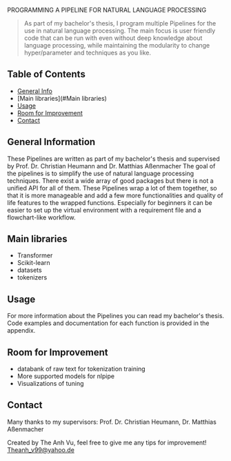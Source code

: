 PROGRAMMING A PIPELINE FOR NATURAL LANGUAGE PROCESSING
> As part of my bachelor's thesis, I program multiple Pipelines for the use in natural language processing.
> The main focus is user friendly code that can be run with even without deep knowledge about language processing, while maintaining the modularity to change hyper/parameter and techniques as you like.

## Table of Contents
* [General Info](#general-information)
* [Main libraries](#Main libraries)
* [Usage](#usage)
* [Room for Improvement](#room-for-improvement)
* [Contact](#contact)

## General Information
These Pipelines are written as part of my bachelor's thesis and supervised by Prof. Dr. Christian Heumann and Dr. Matthias Aßenmacher
The goal of the pipelines is to simplify the use of natural language processing techniques. There exist a wide array of good packages but there is not a unified API for all of them.
These Pipelines wrap a lot of them together, so that it is more manageable and add a few more functionalities and quality of life features to the wrapped functions.
Especially for beginners it can be easier to set up the virtual environment with a requirement file and a flowchart-like workflow.

## Main libraries
- Transformer
- Scikit-learn
- datasets
- tokenizers

## Usage
For more information about the Pipelines you can read my bachelor's thesis.
Code examples and documentation for each function is provided in the appendix.

## Room for Improvement
- databank of raw text for tokenization training
- More supported models for nlpipe
- Visualizations of tuning

## Contact
Many thanks to my supervisors: Prof. Dr. Christian Heumann, Dr. Matthias Aßenmacher

Created by The Anh Vu, feel free to give me any tips for improvement!
Theanh_v99@yahoo.de

